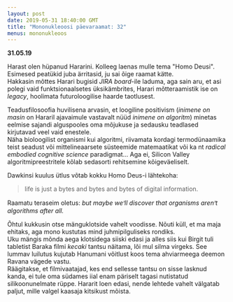```yaml
---
layout: post
date: 2019-05-31 18:40:00 GMT
title: "Mononukleoosi päevaraamat: 32"
menus: mononukleoos
---
```


**31.05.19**

Harast olen hüpanud Hararini. Kolleeg laenas mulle tema "Homo Deusi". Esimesed peatükid juba ärritasid, ju sai õige raamat kätte.  
Hakkasin mõttes Harari bugisid *JIRA board*-ile laduma, aga sain aru, et asi polegi vaid funktsionaalsetes üksikämbrites, Harari mõtteraamistik ise on *legacy*, hoolimata futuroloogilise haarde taotlusest.  

Teadusfilosoofia huvilisena arvasin, et loogiline positivism (*inimene on masin* on Hararil  ajavaimule vastavalt nüüd *inimene on algoritm*) minetas eelmise sajandi alguspooles oma mõjukuse ja sedausku teadlased kirjutavad veel vaid enestele.  
Näha bioloogilist organismi kui algoritmi, riivamata kordagi termodünaamika teist seadust või mittelineaarsete süsteemide matemaatikat või ka nt *radical embodied cognitive science* paradigmat...
Aga ei, Silicon Valley algoritmipreestritele kõlab sedasorti rehitsemine kõigeväeliselt.  

Dawkinsi kuulus ütlus võtab kokku Homo Deus-i lähtekoha: 
> life is just a bytes and bytes and bytes of digital information.  

Raamatu teraseim oletus: *but maybe weꞌll discover that organisms arenꞌt algorithms after all.*

Õhtul kukkusin otse mänguklotside vahelt voodisse. Nõuti küll, et ma maja ehitaks, aga mono kustutas mind juhmipilguliseks rondiks.  
Uku mängis mõnda aega klotsidega siiski edasi ja alles siis kui Birgit tuli tabletist Baraka filmi *kecaki* tantsu näitama, lõi mul silma virgeks. See lummav luilutus kujutab Hanumani võitlust koos tema ahviarmeega deemon Ravana vägede vastu.  
Räägitakse, et filmivaatajad, kes end sellesse tantsu on sisse lasknud kanda, ei tule oma südames iial enam päriselt tagasi nutistatud silikoonunelmate rüppe. Hararit loen edasi, nende lehtede vahelt välgatab paljut, mille valgel kaasaja kitsikust mõista.

<img src="../../../assets/images/ukubirxkinky.PNG" alt="">
